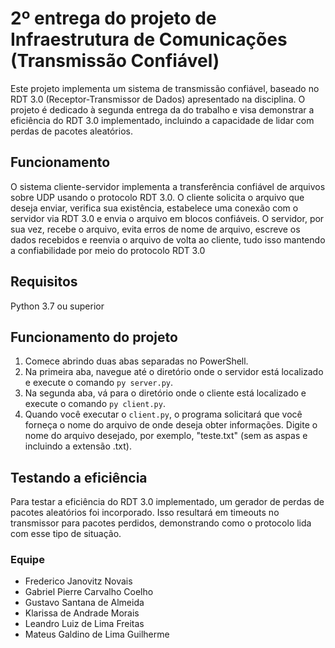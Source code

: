 # 2º entrega do projeto de Infraestrutura de Comunicações (Transmissão Confiável)
Este projeto implementa um sistema de transmissão confiável, baseado no RDT 3.0 (Receptor-Transmissor de Dados) apresentado na disciplina. O projeto é dedicado à segunda entrega da do trabalho e visa demonstrar a eficiência do RDT 3.0 implementado, incluindo a capacidade de lidar com perdas de pacotes aleatórios.

## Funcionamento 
O sistema cliente-servidor implementa a transferência confiável de arquivos sobre UDP usando o protocolo RDT 3.0. O cliente solicita o arquivo que deseja enviar, verifica sua existência, estabelece uma conexão com o servidor via RDT 3.0 e envia o arquivo em blocos confiáveis. O servidor, por sua vez, recebe o arquivo, evita erros de nome de arquivo, escreve os dados recebidos e reenvia o arquivo de volta ao cliente, tudo isso mantendo a confiabilidade por meio do protocolo RDT 3.0

## Requisitos
Python 3.7 ou superior

## Funcionamento do projeto

1. Comece abrindo duas abas separadas no PowerShell.
2. Na primeira aba, navegue até o diretório onde o servidor está localizado e execute o comando `py server.py`.
3. Na segunda aba, vá para o diretório onde o cliente está localizado e execute o comando `py client.py`.
4. Quando você executar o `client.py`, o programa solicitará que você forneça o nome do arquivo de onde deseja obter informações. Digite o nome do arquivo desejado, por exemplo, "teste.txt" (sem as aspas e incluindo a extensão .txt).

## Testando a eficiência
Para testar a eficiência do RDT 3.0 implementado, um gerador de perdas de pacotes aleatórios foi incorporado. Isso resultará em timeouts no transmissor para pacotes perdidos, demonstrando como o protocolo lida com esse tipo de situação.

### Equipe
- Frederico Janovitz Novais
- Gabriel Pierre Carvalho Coelho
- Gustavo Santana de Almeida
- Klarissa de Andrade Morais
- Leandro Luiz de Lima Freitas
- Mateus Galdino de Lima Guilherme 